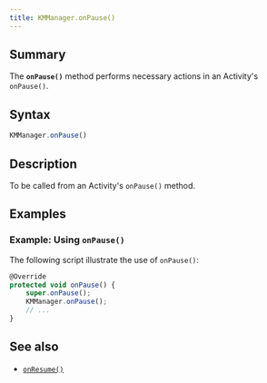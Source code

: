```yaml
---
title: KMManager.onPause()
---
```


## Summary

The **`onPause()`** method performs necessary actions in an Activity's
`onPause()`.

## Syntax

``` javascript
KMManager.onPause()
```

## Description

To be called from an Activity's `onPause()` method.

## Examples

### Example: Using `onPause()`

The following script illustrate the use of `onPause()`:

``` javascript
@Override
protected void onPause() {
    super.onPause();
    KMManager.onPause();
    // ...
}
```

## See also

-   [`onResume()`](onResume)

